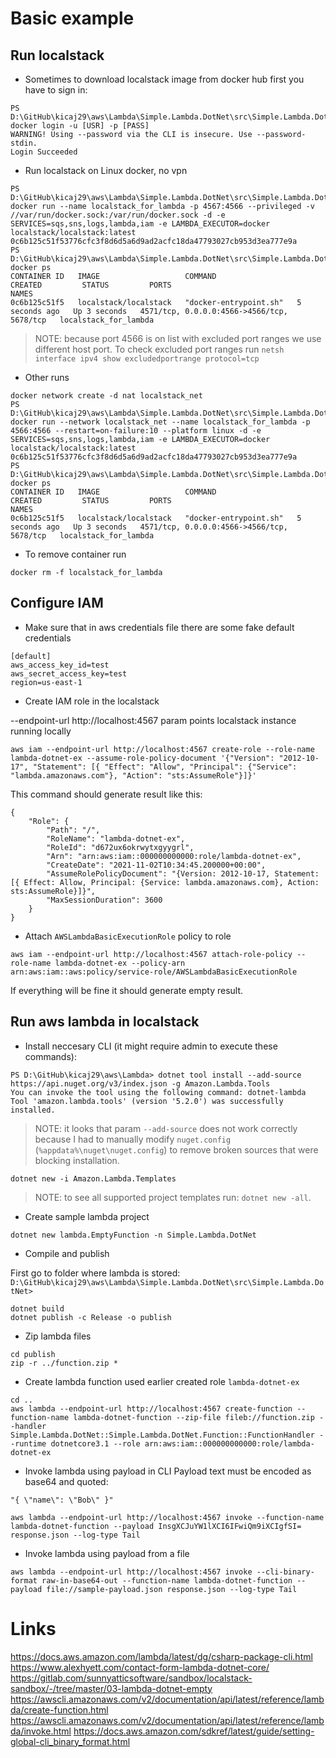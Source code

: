# Basic example

## Run localstack

* Sometimes to download localstack image from docker hub first you have to sign in:

```
PS D:\GitHub\kicaj29\aws\Lambda\Simple.Lambda.DotNet\src\Simple.Lambda.DotNet> docker login -u [USR] -p [PASS]
WARNING! Using --password via the CLI is insecure. Use --password-stdin.
Login Succeeded
```

* Run localstack on Linux docker, no vpn

```
PS D:\GitHub\kicaj29\aws\Lambda\Simple.Lambda.DotNet\src\Simple.Lambda.DotNet> docker run --name localstack_for_lambda -p 4567:4566 --privileged -v //var/run/docker.sock:/var/run/docker.sock -d -e SERVICES=sqs,sns,logs,lambda,iam -e LAMBDA_EXECUTOR=docker localstack/localstack:latest
0c6b125c51f53776cfc3f8d6d5a6d9ad2acfc18da47793027cb953d3ea777e9a
PS D:\GitHub\kicaj29\aws\Lambda\Simple.Lambda.DotNet\src\Simple.Lambda.DotNet> docker ps
CONTAINER ID   IMAGE                   COMMAND                  CREATED         STATUS         PORTS                                        NAMES
0c6b125c51f5   localstack/localstack   "docker-entrypoint.sh"   5 seconds ago   Up 3 seconds   4571/tcp, 0.0.0.0:4566->4566/tcp, 5678/tcp   localstack_for_lambda
```

>NOTE: because port 4566 is on list with excluded port ranges we use different host port. To check excluded port ranges run `netsh interface ipv4 show excludedportrange protocol=tcp`

* Other runs
```
docker network create -d nat localstack_net
PS D:\GitHub\kicaj29\aws\Lambda\Simple.Lambda.DotNet\src\Simple.Lambda.DotNet> docker run --network localstack_net --name localstack_for_lambda -p 4566:4566 --restart=on-failure:10 --platform linux -d -e SERVICES=sqs,sns,logs,lambda,iam -e LAMBDA_EXECUTOR=docker localstack/localstack:latest
0c6b125c51f53776cfc3f8d6d5a6d9ad2acfc18da47793027cb953d3ea777e9a
PS D:\GitHub\kicaj29\aws\Lambda\Simple.Lambda.DotNet\src\Simple.Lambda.DotNet> docker ps
CONTAINER ID   IMAGE                   COMMAND                  CREATED         STATUS         PORTS                                        NAMES
0c6b125c51f5   localstack/localstack   "docker-entrypoint.sh"   5 seconds ago   Up 3 seconds   4571/tcp, 0.0.0.0:4566->4566/tcp, 5678/tcp   localstack_for_lambda
```

* To remove container run
```
docker rm -f localstack_for_lambda
```

## Configure IAM

* Make sure that in aws credentials file there are some fake default credentials
```
[default]
aws_access_key_id=test
aws_secret_access_key=test
region=us-east-1
```

* Create IAM role in the localstack

--endpoint-url http://localhost:4567 param points localstack instance running locally

```
aws iam --endpoint-url http://localhost:4567 create-role --role-name lambda-dotnet-ex --assume-role-policy-document '{"Version": "2012-10-17", "Statement": [{ "Effect": "Allow", "Principal": {"Service": "lambda.amazonaws.com"}, "Action": "sts:AssumeRole"}]}'
```
This command should generate result like this:
```
{
    "Role": {
        "Path": "/",
        "RoleName": "lambda-dotnet-ex",
        "RoleId": "d672ux6okrwytxgyygrl",
        "Arn": "arn:aws:iam::000000000000:role/lambda-dotnet-ex",
        "CreateDate": "2021-11-02T10:34:45.200000+00:00",
        "AssumeRolePolicyDocument": "{Version: 2012-10-17, Statement: [{ Effect: Allow, Principal: {Service: lambda.amazonaws.com}, Action: sts:AssumeRole}]}",
        "MaxSessionDuration": 3600
    }
}
```

* Attach `AWSLambdaBasicExecutionRole` policy to role
```
aws iam --endpoint-url http://localhost:4567 attach-role-policy --role-name lambda-dotnet-ex --policy-arn arn:aws:iam::aws:policy/service-role/AWSLambdaBasicExecutionRole
```
If everything will be fine it should generate empty result.

## Run aws lambda in localstack

* Install neccesary CLI (it might require admin to execute these commands):

```
PS D:\GitHub\kicaj29\aws\Lambda> dotnet tool install --add-source https://api.nuget.org/v3/index.json -g Amazon.Lambda.Tools
You can invoke the tool using the following command: dotnet-lambda
Tool 'amazon.lambda.tools' (version '5.2.0') was successfully installed.
```

>NOTE: it looks that param `--add-source` does not work correctly because I had to manually modify `nuget.config` (`%appdata%\nuget\nuget.config`) to remove broken sources that were blocking installation.

```
dotnet new -i Amazon.Lambda.Templates
```

>NOTE: to see all supported project templates run: ```dotnet new -all```.

* Create sample lambda project

```
dotnet new lambda.EmptyFunction -n Simple.Lambda.DotNet
```

* Compile and publish

First go to folder where lambda is stored: `D:\GitHub\kicaj29\aws\Lambda\Simple.Lambda.DotNet\src\Simple.Lambda.DotNet>`

```
dotnet build
dotnet publish -c Release -o publish
```

* Zip lambda files
```
cd publish
zip -r ../function.zip *
```

* Create lambda function used earlier created role `lambda-dotnet-ex`
```
cd ..
aws lambda --endpoint-url http://localhost:4567 create-function --function-name lambda-dotnet-function --zip-file fileb://function.zip --handler Simple.Lambda.DotNet::Simple.Lambda.DotNet.Function::FunctionHandler --runtime dotnetcore3.1 --role arn:aws:iam::000000000000:role/lambda-dotnet-ex
```

* Invoke lambda using payload in CLI
Payload text must be encoded as base64 and quoted:
```
"{ \"name\": \"Bob\" }"
```

```
aws lambda --endpoint-url http://localhost:4567 invoke --function-name lambda-dotnet-function --payload InsgXCJuYW1lXCI6IFwiQm9iXCIgfSI= response.json --log-type Tail
```

* Invoke lambda using payload from a file

```
aws lambda --endpoint-url http://localhost:4567 invoke --cli-binary-format raw-in-base64-out --function-name lambda-dotnet-function --payload file://sample-payload.json response.json --log-type Tail
```

# Links
https://docs.aws.amazon.com/lambda/latest/dg/csharp-package-cli.html   
https://www.alexhyett.com/contact-form-lambda-dotnet-core/   
https://gitlab.com/sunnyatticsoftware/sandbox/localstack-sandbox/-/tree/master/03-lambda-dotnet-empty   
https://awscli.amazonaws.com/v2/documentation/api/latest/reference/lambda/create-function.html
https://awscli.amazonaws.com/v2/documentation/api/latest/reference/lambda/invoke.html
https://docs.aws.amazon.com/sdkref/latest/guide/setting-global-cli_binary_format.html